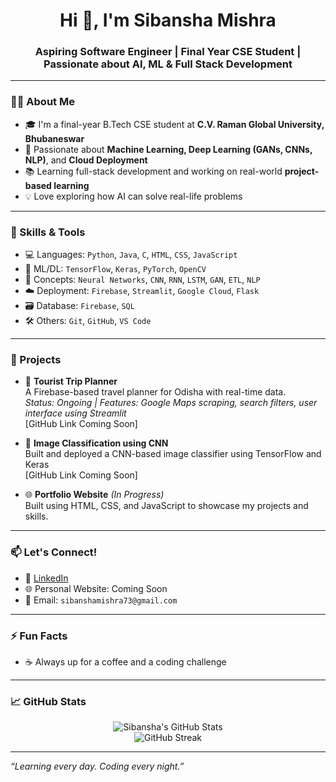 <h1 align="center">Hi 👋, I'm Sibansha Mishra</h1>
<h3 align="center">Aspiring Software Engineer | Final Year CSE Student | Passionate about AI, ML & Full Stack Development</h3>

---

### 🧑‍💻 About Me

- 🎓 I'm a final-year B.Tech CSE student at **C.V. Raman Global University, Bhubaneswar**   
- 🚀 Passionate about **Machine Learning, Deep Learning (GANs, CNNs, NLP)**, and **Cloud Deployment**  
- 📚 Learning full-stack development and working on real-world **project-based learning**
- 💡 Love exploring how AI can solve real-life problems

---

### 🔧 Skills & Tools

- 💻 Languages: `Python`, `Java`, `C`, `HTML`, `CSS`, `JavaScript`
- 🤖 ML/DL: `TensorFlow`, `Keras`, `PyTorch`, `OpenCV`
- 🧠 Concepts: `Neural Networks`, `CNN`, `RNN`, `LSTM`, `GAN`, `ETL`, `NLP`
- ☁️ Deployment: `Firebase`, `Streamlit`, `Google Cloud`, `Flask`
- 🗃️ Database: `Firebase`, `SQL`
- 🛠️ Others: `Git`, `GitHub`, `VS Code`

---

### 🌟 Projects

- 🔭 **Tourist Trip Planner**  
  A Firebase-based travel planner for Odisha with real-time data.  
  _Status: Ongoing | Features: Google Maps scraping, search filters, user interface using Streamlit_  
  [GitHub Link Coming Soon]

- 🤖 **Image Classification using CNN**  
  Built and deployed a CNN-based image classifier using TensorFlow and Keras  
  [GitHub Link Coming Soon]

- 🌐 **Portfolio Website** *(In Progress)*  
  Built using HTML, CSS, and JavaScript to showcase my projects and skills.

---

### 📫 Let's Connect!

- 💼 [LinkedIn](https://www.linkedin.com/in/sibanshamishra)  
- 🌐 Personal Website: Coming Soon  
- 📧 Email: `sibanshamishra73@gmail.com`

---

### ⚡ Fun Facts
  
- ☕ Always up for a coffee and a coding challenge

---

### 📈 GitHub Stats

<p align="center">
  <img src="https://github-readme-stats.vercel.app/api?username=SIBANSHAMISHRA&show_icons=true&theme=tokyonight" alt="Sibansha's GitHub Stats" />
  <br>
  <img src="https://github-readme-streak-stats.herokuapp.com/?user=SIBANSHAMISHRA&theme=tokyonight" alt="GitHub Streak" />
</p>

---

*“Learning every day. Coding every night.”*
